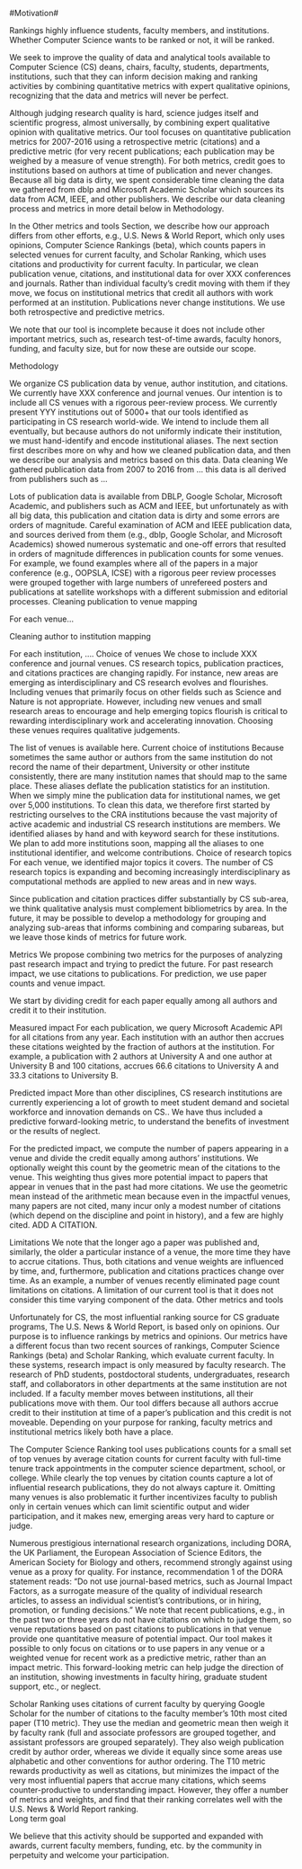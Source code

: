 #Motivation#

Rankings highly influence students, faculty members, and institutions.   Whether Computer Science wants to be ranked or not, it will be ranked.  

We seek to improve the quality of data and analytical tools available to Computer Science (CS) deans, chairs, faculty, students, departments, institutions, such that they can inform decision making and ranking activities by combining quantitative metrics with expert qualitative opinions, recognizing that the data and metrics will never be perfect.  

Although judging research quality is hard, science judges itself and scientific progress, almost universally,  by combining expert qualitative opinion with qualitative metrics.  Our tool focuses on quantitative publication metrics for 2007-2016 using a retrospective metric (citations) and a predictive metric (for very recent publications; each publication may be weighed by a measure of venue strength).  For both metrics, credit goes to institutions based on authors at time of publication and never changes.  Because all big data is dirty, we spent considerable time cleaning the data we gathered from dblp and Microsoft Academic Scholar which sources its data from ACM, IEEE, and other publishers. We describe our data cleaning process and metrics in more detail below in Methodology.

In the Other metrics and tools Section, we describe how our approach differs from other efforts, e.g., U.S. News & World Report, which only uses opinions, Computer Science Rankings (beta), which counts papers in selected venues for current faculty, and Scholar Ranking, which uses citations and productivity for current faculty.  In particular, we clean publication venue, citations, and institutional data for over XXX conferences and journals.  Rather than individual faculty’s credit moving with them if they move, we focus on institutional metrics that credit all authors with work performed at an institution. Publications never change institutions.  We use both retrospective and predictive metrics.

We note that our tool is incomplete because it does not include other important metrics, such as, research test-of-time awards, faculty honors, funding, and faculty size, but for now these are outside our scope.

Methodology

We organize CS publication data by venue, author institution, and citations.   We currently have XXX conference and journal venues. Our intention is to include all CS venues with a rigorous peer-review process.  We currently present YYY institutions out of 5000+ that our tools identified as participating in CS research world-wide.  We intend to include them all eventually, but  because authors do not uniformly indicate their institution, we must hand-identify and encode institutional aliases. The next section first describes more on why and how we cleaned publication data, and then we describe our analysis and metrics based on this data.
Data cleaning
We gathered publication data from 2007 to 2016 from … this data is all derived from publishers such as ...

Lots of publication data is available from DBLP, Google Scholar, Microsoft Academic, and publishers such as ACM and IEEE, but unfortunately as with all big data, this publication and citation data is dirty and some errors are orders of magnitude. Careful examination of ACM and IEEE publication data, and sources derived from them (e.g., dblp, Google Scholar, and Microsoft Academics) showed numerous systematic and one-off errors that resulted in orders of magnitude differences in publication counts for some venues.  For example, we found examples where all of the papers in a major conference (e.g., OOPSLA, ICSE)  with a rigorous peer review processes were grouped together with large numbers of unrefereed posters and publications at satellite workshops with a different submission and editorial processes.
Cleaning publication to venue mapping

For each venue…

Cleaning author to institution mapping 

For each institution, ….
Choice of venues
We chose to include XXX conference and journal venues. CS research topics, publication practices, and citations practices are changing rapidly.  For instance, new areas are emerging as interdisciplinary and CS research evolves and flourishes.  Including venues that primarily focus on other fields such as Science and Nature is not appropriate.  However, including new venues and small research areas to encourage and help emerging topics flourish is critical to rewarding interdisciplinary work and accelerating innovation. Choosing these venues requires qualitative judgements. 

The list of venues is available here. 
Current choice of institutions
Because sometimes the same author or authors from the same institution do not record the name of their department, University or other institute consistently, there are many institution names that should map to the same place.  These aliases deflate the publication statistics for an institution.  When we simply mine the publication data for institutional names, we get over 5,000 institutions.  To clean this data, we therefore first started by restricting ourselves to the CRA institutions because the vast majority of active academic and industrial CS research institutions are members. We identified aliases by hand and with keyword search for these institutions. We plan to add more institutions soon, mapping all the aliases to one institutional identifier, and welcome contributions. 
Choice of research topics 
For each venue, we identified major topics it covers. The number of CS research topics is expanding and becoming increasingly interdisciplinary as computational methods are applied to new areas and in new ways.

Since publication and citation practices differ substantially by CS sub-area, we think qualitative analysis must complement bibliometrics by area. In the future, it may be possible to develop a methodology for grouping and analyzing sub-areas that informs combining and comparing subareas, but we leave those kinds of metrics for future work.

Metrics
We propose combining two metrics for the purposes of analyzing past research impact and trying to predict the future.  For past research impact, we use citations to publications. For prediction, we use paper counts and venue impact. 

We start by dividing credit for each paper equally among all authors and credit it to their institution. 

Measured impact  For each publication, we query Microsoft Academic API for all citations from any year. Each institution with an author then accrues these citations weighted by the fraction of authors at the institution. For example, a publication with 2 authors at University A and one author at University B and 100 citations, accrues 66.6 citations to University A and 33.3 citations to University B.

Predicted impact   More than other disciplines, CS research institutions are currently experiencing a lot of growth to meet student demand and societal workforce and innovation demands on CS.. We have thus included a predictive forward-looking metric, to understand the benefits of investment or the results of neglect.

For the predicted impact, we compute the number of papers appearing in a venue and divide the credit equally among authors’ institutions. We optionally weight this count by the geometric mean of the citations to the venue.  This weighting thus gives more potential impact to papers that appear in venues that in the past had more citations.  We use the geometric mean instead of the arithmetic mean because even in the impactful venues, many papers are not cited, many incur only a modest number of citations (which depend on the discipline and point in history), and a few are highly cited. ADD A CITATION.

Limitations  We note that the longer ago a paper was published and, similarly, the older a particular instance of a venue,  the more time they have to accrue citations.  Thus, both citations and venue weights are influenced by time, and, furthermore, publication and citations practices change over time.  As an example,  a number of venues recently eliminated page count limitations on citations.   A limitation of our current tool is that it does not consider this time varying component of the data.
Other metrics and tools

Unfortunately for CS, the most influential ranking source for CS graduate programs, The U.S. News & World Report, is based only on opinions. Our purpose is to influence rankings  by metrics and opinions.  Our metrics have a different focus than two recent sources of rankings, Computer Science Rankings (beta) and Scholar Ranking, which evaluate current faculty.  In these systems, research impact is only measured by faculty research. The research of PhD students, postdoctoral students, undergraduates, research staff, and collaborators in other departments at the same institution are not included.  If a faculty member moves between institutions, all their publications move with them. Our tool differs because all authors accrue credit to their institution at time of a paper’s publication and this credit is not moveable.   Depending on your purpose for ranking, faculty metrics and institutional metrics likely both have a place.

The Computer Science Ranking tool uses publications counts for a small set of top venues by average citation counts for current faculty with full-time tenure track appointments in the computer science department, school, or college.   While clearly the top venues by citation counts capture a lot of influential research publications, they do not always capture it.  Omitting many venues is also problematic it further incentivizes faculty to publish only in certain venues which can limit scientific output and wider participation, and it makes new, emerging areas very hard to capture or judge. 

Numerous prestigious international research organizations, including DORA, the UK Parliament, the European Association of Science Editors, the American Society for Biology and others,  recommend strongly against using venue as a proxy for quality.  For instance,  recommendation 1 of the DORA statement reads:  “Do not use journal-based metrics, such as Journal Impact Factors, as a surrogate measure of the quality of individual research articles, to assess an individual scientist’s contributions, or in hiring, promotion, or funding decisions.”   We note that recent publications, e.g., in the past two or three years do not have citations on which to judge them, so venue reputations based on past citations to publications in that venue provide one quantitative measure of potential impact. Our tool makes it possible to only focus on citations or to use papers in any venue or a weighted venue for recent work as a predictive metric, rather than an impact metric.  This forward-looking metric can help judge the direction of an institution, showing investments in faculty hiring, graduate student support, etc., or neglect.

Scholar Ranking uses citations of current faculty by querying Google Scholar for the number of citations to the faculty member’s 10th most cited paper (T10 metric).  They use the median and geometric mean then weigh it by faculty rank (full and associate professors are grouped together, and assistant professors are grouped separately).  They also weigh publication credit by author order, whereas we divide it equally since some areas use alphabetic and other conventions for author ordering.  The T10 metric rewards productivity as well as citations, but minimizes the impact of the very most influential papers that accrue many citations, which seems counter-productive to understanding impact.  However, they offer a number of metrics and weights, and find that their ranking correlates well with the U.S. News & World Report ranking.   
Long term goal

We believe that this activity should be supported and expanded with awards, current faculty members, funding, etc. by the community in perpetuity and welcome your participation. 
